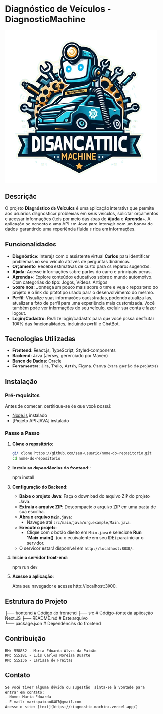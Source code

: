 # Diagnóstico de Veículos - DiagnosticMachine

![Logo do Projeto](src/assets/img/icones/logo.png)

## Descrição

O projeto **Diagnóstico de Veículos** é uma aplicação interativa que permite aos usuários diagnosticar problemas em seus veículos, solicitar orçamentos e acessar informações úteis por meio das abas de **Ajuda** e **Aprenda+**. A aplicação se conecta a uma API em Java para interagir com um banco de dados, garantindo uma experiência fluida e rica em informações.

## Funcionalidades

- **Diagnóstico**: Interaja com o assistente virtual **Carlos** para identificar problemas no seu veículo através de perguntas dinâmicas.
- **Orçamento**: Receba estimativas de custo para os reparos sugeridos.
- **Ajuda**: Acesse informações sobre partes do carro e principais peças.
- **Aprenda+**: Explore conteúdos educativos sobre o mundo automotivo. Com categorias do tipo: Jogos, Vídeos, Artigos
- **Sobre nós**: Conheça um pouco mais sobre o time e veja o repósitorio do projeto e o link do protótipo usado para o desenvolvimento do mesmo.
- **Perfil**: Visualize suas informações cadastradas, podendo atualiza-las, atualizar a foto de perfil para uma experiência mais customizada. Você também pode ver informações do seu veículo, excluir sua conta e fazer logout.
- **Login/Cadastro**: Realize login/cadastro para que você possa desfrutar 100% das funcionalidades, incluindo perfil e ChatBot.

## Tecnologias Utilizadas

- **Frontend**: React.js, TypeScript, Styled-components
- **Backend**: Java (Jersey, gerenciado por Maven)
- **Banco de Dados**: Oracle
- **Ferramentas**: Jira, Trello, Astah, Figma, Canva (para gestão de projetos)

## Instalação

### Pré-requisitos

Antes de começar, certifique-se de que você possui:

- [Node.js](https://nodejs.org/) instalado
- [Projeto API JAVA] instalado

### Passo a Passo

1. **Clone o repositório**:

   ```bash
   git clone https://github.com/seu-usuario/nome-do-repositorio.git
   cd nome-do-repositorio

2. **Instale as dependências do frontend:**:

    npm install

3. **Configuração do Backend**:

   - **Baixe o projeto Java**: Faça o download do arquivo ZIP do projeto Java.
   - **Extraia o arquivo ZIP**: Descompacte o arquivo ZIP em uma pasta de sua escolha.
   - **Abra o arquivo `Main.java`**:
     - Navegue até `src/main/java/org.example/Main.java`.
   - **Execute o projeto**:
     - Clique com o botão direito em `Main.java` e selecione **Run 'Main.main()'** (ou o equivalente em seu IDE) para iniciar o servidor.
   - O servidor estará disponível em `http://localhost:8080/`.

4. **Inicie o servidor front-end**:

    npm run dev

5. **Acesse a aplicação**: 

    Abra seu navegador e acesse http://localhost:3000.


## Estrutura do Projeto

├── frontend                  # Código do frontend
    ├── src                   # Código-fonte da aplicação Next.JS
    ├── README.md             # Este arquivo       
    └── package.json          # Dependências do frontend

## Contribuição

    RM: 558832 - Maria Eduarda Alves da Paixão
    RM: 555181 - Luis Carlos Moreira Duarte
    RM: 555136 - Larissa de Freitas

## Contato

    Se você tiver alguma dúvida ou sugestão, sinta-se à vontade para entrar em contato:
    - Nome: Maria Eduarda
    - E-mail: mariapaixao0807@gmail.com
    Acesse o site: [text](https://diagnostic-machine.vercel.app/)